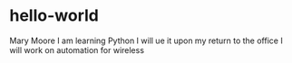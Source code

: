 # hello-world
Mary Moore
I am learning Python
I will ue it upon my return to the office
I will work on automation for wireless